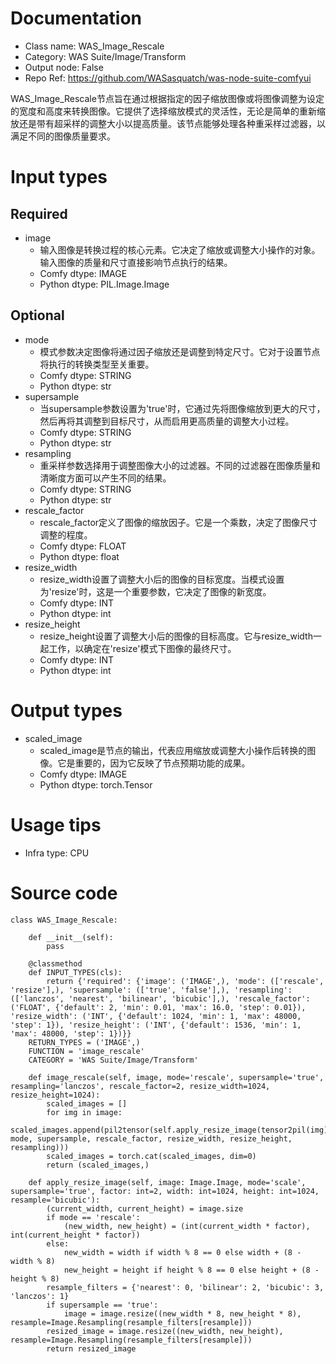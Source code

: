 # Documentation
- Class name: WAS_Image_Rescale
- Category: WAS Suite/Image/Transform
- Output node: False
- Repo Ref: https://github.com/WASasquatch/was-node-suite-comfyui

WAS_Image_Rescale节点旨在通过根据指定的因子缩放图像或将图像调整为设定的宽度和高度来转换图像。它提供了选择缩放模式的灵活性，无论是简单的重新缩放还是带有超采样的调整大小以提高质量。该节点能够处理各种重采样过滤器，以满足不同的图像质量要求。

# Input types
## Required
- image
    - 输入图像是转换过程的核心元素。它决定了缩放或调整大小操作的对象。输入图像的质量和尺寸直接影响节点执行的结果。
    - Comfy dtype: IMAGE
    - Python dtype: PIL.Image.Image
## Optional
- mode
    - 模式参数决定图像将通过因子缩放还是调整到特定尺寸。它对于设置节点将执行的转换类型至关重要。
    - Comfy dtype: STRING
    - Python dtype: str
- supersample
    - 当supersample参数设置为'true'时，它通过先将图像缩放到更大的尺寸，然后再将其调整到目标尺寸，从而启用更高质量的调整大小过程。
    - Comfy dtype: STRING
    - Python dtype: str
- resampling
    - 重采样参数选择用于调整图像大小的过滤器。不同的过滤器在图像质量和清晰度方面可以产生不同的结果。
    - Comfy dtype: STRING
    - Python dtype: str
- rescale_factor
    - rescale_factor定义了图像的缩放因子。它是一个乘数，决定了图像尺寸调整的程度。
    - Comfy dtype: FLOAT
    - Python dtype: float
- resize_width
    - resize_width设置了调整大小后的图像的目标宽度。当模式设置为'resize'时，这是一个重要参数，它决定了图像的新宽度。
    - Comfy dtype: INT
    - Python dtype: int
- resize_height
    - resize_height设置了调整大小后的图像的目标高度。它与resize_width一起工作，以确定在'resize'模式下图像的最终尺寸。
    - Comfy dtype: INT
    - Python dtype: int

# Output types
- scaled_image
    - scaled_image是节点的输出，代表应用缩放或调整大小操作后转换的图像。它是重要的，因为它反映了节点预期功能的成果。
    - Comfy dtype: IMAGE
    - Python dtype: torch.Tensor

# Usage tips
- Infra type: CPU

# Source code
```
class WAS_Image_Rescale:

    def __init__(self):
        pass

    @classmethod
    def INPUT_TYPES(cls):
        return {'required': {'image': ('IMAGE',), 'mode': (['rescale', 'resize'],), 'supersample': (['true', 'false'],), 'resampling': (['lanczos', 'nearest', 'bilinear', 'bicubic'],), 'rescale_factor': ('FLOAT', {'default': 2, 'min': 0.01, 'max': 16.0, 'step': 0.01}), 'resize_width': ('INT', {'default': 1024, 'min': 1, 'max': 48000, 'step': 1}), 'resize_height': ('INT', {'default': 1536, 'min': 1, 'max': 48000, 'step': 1})}}
    RETURN_TYPES = ('IMAGE',)
    FUNCTION = 'image_rescale'
    CATEGORY = 'WAS Suite/Image/Transform'

    def image_rescale(self, image, mode='rescale', supersample='true', resampling='lanczos', rescale_factor=2, resize_width=1024, resize_height=1024):
        scaled_images = []
        for img in image:
            scaled_images.append(pil2tensor(self.apply_resize_image(tensor2pil(img), mode, supersample, rescale_factor, resize_width, resize_height, resampling)))
        scaled_images = torch.cat(scaled_images, dim=0)
        return (scaled_images,)

    def apply_resize_image(self, image: Image.Image, mode='scale', supersample='true', factor: int=2, width: int=1024, height: int=1024, resample='bicubic'):
        (current_width, current_height) = image.size
        if mode == 'rescale':
            (new_width, new_height) = (int(current_width * factor), int(current_height * factor))
        else:
            new_width = width if width % 8 == 0 else width + (8 - width % 8)
            new_height = height if height % 8 == 0 else height + (8 - height % 8)
        resample_filters = {'nearest': 0, 'bilinear': 2, 'bicubic': 3, 'lanczos': 1}
        if supersample == 'true':
            image = image.resize((new_width * 8, new_height * 8), resample=Image.Resampling(resample_filters[resample]))
        resized_image = image.resize((new_width, new_height), resample=Image.Resampling(resample_filters[resample]))
        return resized_image
```